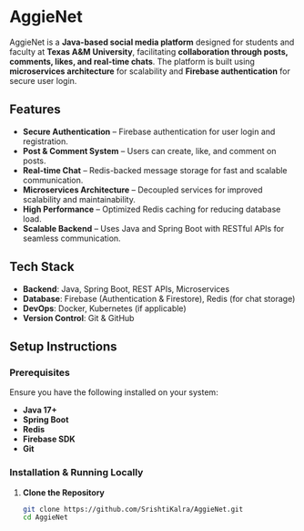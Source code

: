 # AggieNet

AggieNet is a **Java-based social media platform** designed for students and faculty at **Texas A&M University**, facilitating **collaboration through posts, comments, likes, and real-time chats**. The platform is built using **microservices architecture** for scalability and **Firebase authentication** for secure user login.

## Features
- **Secure Authentication** – Firebase authentication for user login and registration.
- **Post & Comment System** – Users can create, like, and comment on posts.
- **Real-time Chat** – Redis-backed message storage for fast and scalable communication.
- **Microservices Architecture** – Decoupled services for improved scalability and maintainability.
- **High Performance** – Optimized Redis caching for reducing database load.
- **Scalable Backend** – Uses Java and Spring Boot with RESTful APIs for seamless communication.

## Tech Stack
- **Backend**: Java, Spring Boot, REST APIs, Microservices
- **Database**: Firebase (Authentication & Firestore), Redis (for chat storage)
- **DevOps**: Docker, Kubernetes (if applicable)
- **Version Control**: Git & GitHub

## Setup Instructions

### Prerequisites
Ensure you have the following installed on your system:
- **Java 17+**
- **Spring Boot**
- **Redis**
- **Firebase SDK**
- **Git**

### Installation & Running Locally
1. **Clone the Repository**
   ```sh
   git clone https://github.com/SrishtiKalra/AggieNet.git
   cd AggieNet
